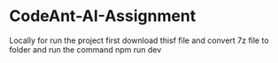 # CodeAnt-AI-Assignment
Locally for run the project first download thisf file and convert 7z file to folder and run the command npm run dev 
